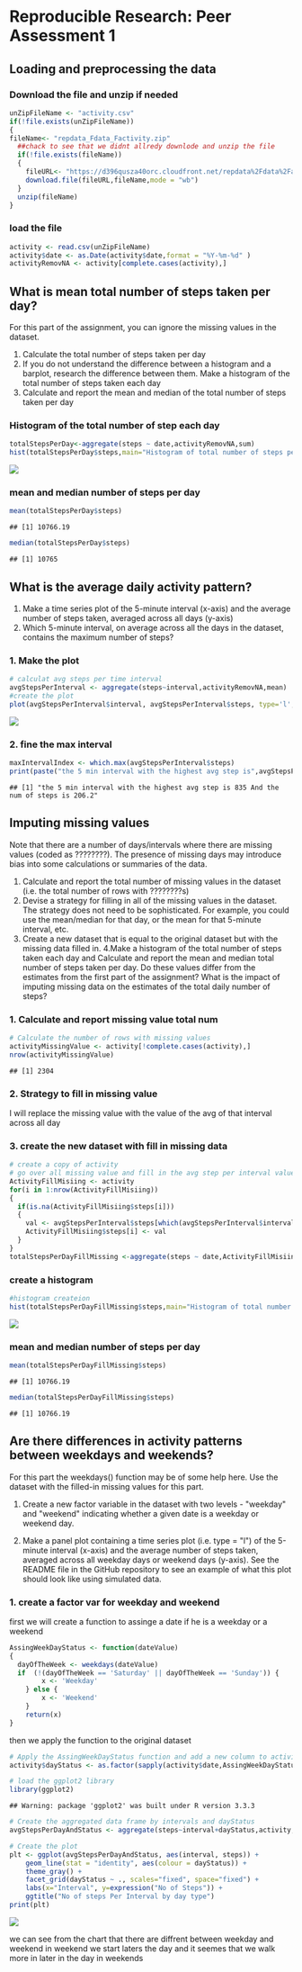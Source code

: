 # Reproducible Research: Peer Assessment 1


## Loading and preprocessing the data

### Download the file and unzip if needed 

```r
unZipFileName <- "activity.csv"
if(!file.exists(unZipFileName))
{
fileName<- "repdata_Fdata_Factivity.zip"
  ##chack to see that we didnt allredy downlode and unzip the file 
  if(!file.exists(fileName))
  {
    fileURL<- "https://d396qusza40orc.cloudfront.net/repdata%2Fdata%2Factivity.zip"
    download.file(fileURL,fileName,mode = "wb")
  }
  unzip(fileName)
}
```

### load the file 

```r
activity <- read.csv(unZipFileName)
activity$date <- as.Date(activity$date,format = "%Y-%m-%d" )
activityRemovNA <- activity[complete.cases(activity),]
```


## What is mean total number of steps taken per day?
For this part of the assignment, you can ignore the missing values in the dataset.

1. Calculate the total number of steps taken per day
2. If you do not understand the difference between a histogram and a barplot, research the difference between them. Make a histogram of the total number of steps taken each day
3. Calculate and report the mean and median of the total number of steps taken per day

### Histogram of the total number of step each day

```r
totalStepsPerDay<-aggregate(steps ~ date,activityRemovNA,sum)
hist(totalStepsPerDay$steps,main="Histogram of total number of steps per day",xlab = "steps per day")
```

![](PA1_template_files/figure-html/unnamed-chunk-3-1.png)<!-- -->


### mean and median number of steps per day 

```r
mean(totalStepsPerDay$steps)
```

```
## [1] 10766.19
```

```r
median(totalStepsPerDay$steps)
```

```
## [1] 10765
```
## What is the average daily activity pattern?
1. Make a time series plot of the 5-minute interval (x-axis) and the average number of steps taken, averaged across all days (y-axis)
2. Which 5-minute interval, on average across all the days in the dataset, contains the maximum number of steps?

### 1. Make the plot 

```r
# calculat avg steps per time interval
avgStepsPerInterval <- aggregate(steps~interval,activityRemovNA,mean)
#create the plot 
plot(avgStepsPerInterval$interval, avgStepsPerInterval$steps, type='l', col=1, main="Average number of steps by Interval", xlab="5 min Intervals", ylab="Average number of steps")
```

![](PA1_template_files/figure-html/unnamed-chunk-6-1.png)<!-- -->

### 2. fine the max interval

```r
maxIntervalIndex <- which.max(avgStepsPerInterval$steps)
print(paste("the 5 min interval with the highest avg step is",avgStepsPerInterval[maxIntervalIndex,]$interval,"And the num of steps is",round(avgStepsPerInterval[maxIntervalIndex,]$steps,digits = 1)))
```

```
## [1] "the 5 min interval with the highest avg step is 835 And the num of steps is 206.2"
```
## Imputing missing values

Note that there are a number of days/intervals where there are missing values (coded as ????????). The presence of missing days may introduce bias into some calculations or summaries of the data.

1. Calculate and report the total number of missing values in the dataset (i.e. the total number of rows with ????????s)
2. Devise a strategy for filling in all of the missing values in the dataset. The strategy does not need to be sophisticated. For example, you could use the mean/median for that day, or the mean for that 5-minute interval, etc.
3. Create a new dataset that is equal to the original dataset but with the missing data filled in.
4.Make a histogram of the total number of steps taken each day and Calculate and report the mean and median total number of steps taken per day. Do these values differ from the estimates from the first part of the assignment? What is the impact of imputing missing data on the estimates of the total daily number of steps?


### 1. Calculate and report missing value total num

```r
# Calculate the number of rows with missing values
activityMissingValue <- activity[!complete.cases(activity),]
nrow(activityMissingValue)
```

```
## [1] 2304
```

### 2. Strategy to fill in missing value
I will replace the missing value with the value of the avg of that interval across all day 

### 3. create the new dataset with fill in missing data 


```r
# create a copy of activity 
# go over all missing value and fill in the avg step per interval value 
ActivityFillMisiing <- activity
for(i in 1:nrow(ActivityFillMisiing))
{
  if(is.na(ActivityFillMisiing$steps[i]))
  {
    val <- avgStepsPerInterval$steps[which(avgStepsPerInterval$interval == ActivityFillMisiing$interval[i])]
    ActivityFillMisiing$steps[i] <- val
  }
}
totalStepsPerDayFillMissing <-aggregate(steps ~ date,ActivityFillMisiing,sum)
```

### create a histogram  

```r
#histogram createion
hist(totalStepsPerDayFillMissing$steps,main="Histogram of total number of steps per day (Imputing )",xlab = "steps per day")
```

![](PA1_template_files/figure-html/unnamed-chunk-10-1.png)<!-- -->


### mean and median number of steps per day 

```r
mean(totalStepsPerDayFillMissing$steps)
```

```
## [1] 10766.19
```


```r
median(totalStepsPerDayFillMissing$steps)
```

```
## [1] 10766.19
```
## Are there differences in activity patterns between weekdays and weekends?
For this part the weekdays() function may be of some help here. Use the dataset with the filled-in missing values for this part.

1. Create a new factor variable in the dataset with two levels - "weekday" and "weekend" indicating whether a given date is a weekday or weekend day.

2. Make a panel plot containing a time series plot (i.e. type = "l") of the 5-minute interval (x-axis) and the average number of steps taken, averaged across all weekday days or weekend days (y-axis). See the README file in the GitHub repository to see an example of what this plot should look like using simulated data.

### 1. create a factor var for weekday and weekend

first we will create a function to assinge a date if he is a weekday or a weekend

```r
AssingWeekDayStatus <- function(dateValue)
{
  dayOfTheWeek <- weekdays(dateValue)
  if  (!(dayOfTheWeek == 'Saturday' || dayOfTheWeek == 'Sunday')) {
        x <- 'Weekday'
    } else {
        x <- 'Weekend'
    }
    return(x)
}
```

then we apply the function to the original dataset

```r
# Apply the AssingWeekDayStatus function and add a new column to activity dataset
activity$dayStatus <- as.factor(sapply(activity$date,AssingWeekDayStatus))

# load the ggplot2 library
library(ggplot2)
```

```
## Warning: package 'ggplot2' was built under R version 3.3.3
```

```r
# Create the aggregated data frame by intervals and dayStatus
avgStepsPerDayAndStatus <- aggregate(steps~interval+dayStatus,activity,mean)

# Create the plot
plt <- ggplot(avgStepsPerDayAndStatus, aes(interval, steps)) +
    geom_line(stat = "identity", aes(colour = dayStatus)) +
    theme_gray() +
    facet_grid(dayStatus ~ ., scales="fixed", space="fixed") +
    labs(x="Interval", y=expression("No of Steps")) +
    ggtitle("No of steps Per Interval by day type")
print(plt)
```

![](PA1_template_files/figure-html/unnamed-chunk-14-1.png)<!-- -->

we can see from the chart that there are diffrent between weekday and weekend in weekend we start laters the day and it seemes that we walk more in later in the day in weekends 
